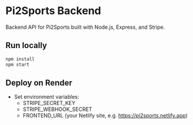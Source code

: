 # Pi2Sports Backend

Backend API for Pi2Sports built with Node.js, Express, and Stripe.

## Run locally
```bash
npm install
npm start
```

## Deploy on Render
- Set environment variables:
  - STRIPE_SECRET_KEY
  - STRIPE_WEBHOOK_SECRET
  - FRONTEND_URL (your Netlify site, e.g. https://pi2sports.netlify.app)
```
